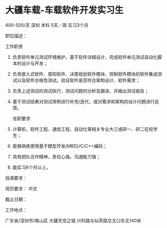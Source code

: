 # 大疆车载-车载软件开发实习生

400-500/天 深圳 本科 5天／周 实习3个月

职位描述：

工作职责 

1. 负责软件单元测试环境维护，基于软件详细设计，完成软件单元测试自动化脚本的设计与开发； 

2. 负责嵌入式软件、感知软件、决策规划软件模块、控制软件模块的软件集成测试以及软件合格性测试。验证软件是否符合架构设计、软件需求；

3.  负责上述测试的测试执行，测试问题的分析及跟进，并输出测试报告；

4.  基于测试结果对测试用例进行补充/迭代，或对需求和架构的设计问题进行反馈。 

    任职要求 

   1. 计算机、软件工程、通信工程、自动化等相关专业大三或研一、研二在校学生；
   2.  能够熟练使用基于模型开发(MBD)/C/C++编码； 
   3. 具有团队合作精神，责任心强，沟通能力强；
   4.  能实习6个月以上。

投递要求：

简历要求： 中文

截止日期：

工作地点：

广东省/深圳市/南山区 大疆天空之城 兴科路与仙茶路交叉口东北140米